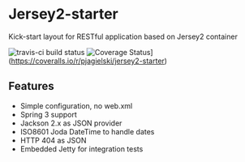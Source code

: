 Jersey2-starter
===============

Kick-start layout for RESTful application based on Jersey2 container

![travis-ci build status](https://api.travis-ci.org/pjagielski/jersey2-starter.png)
![Coverage Status](https://coveralls.io/repos/pjagielski/jersey2-starter/badge.png)](https://coveralls.io/r/pjagielski/jersey2-starter)

Features
--------

* Simple configuration, no web.xml
* Spring 3 support
* Jackson 2.x as JSON provider
* ISO8601 Joda DateTime to handle dates
* HTTP 404 as JSON
* Embedded Jetty for integration tests
